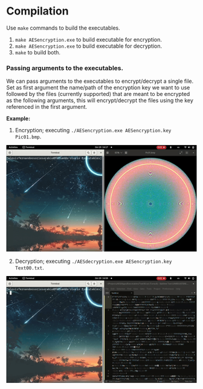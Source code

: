 #  Compilation

Use ``make`` commands to build the executables.

1. ``make AESencryption.exe`` to build executable for encryption.
2. ``make AESencryption.exe`` to build executable for decryption.
3. ``make`` to build both.

### Passing arguments to the executables.
We can pass arguments to the executables to encrypt/decrypt a single file. Set as first argument the name/path of the encryption
key we want to use followed by the files (currently supported) that are meant to be encrypted as the following arguments, this
will encrypt/decrypt the files using the key referenced in the first argument.

**Example:**

1. Encryption; executing ``./AESencryption.exe AESencryption.key Pic01.bmp``.

![Encryption](../../Images/AESencryption.gif)

2. Decryption; executing ``./AESdecryption.exe AESencryption.key Text00.txt``.

![Decryption](../../Images/AESdecryption.gif)

